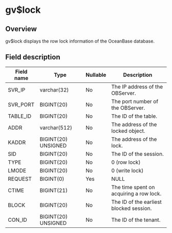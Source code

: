 gv$lock 
============================



Overview 
-----------------

gv$lock displays the row lock information of the OceanBase database. 

Field description 
--------------------------



| **Field name** |      **Type**       | **Nullable** |             **Description**             |
|----------------|---------------------|--------------|-----------------------------------------|
| SVR_IP         | varchar(32)         | No           | The IP address of the OBServer.         |
| SVR_PORT       | BIGINT(20)          | No           | The port number of the OBServer.        |
| TABLE_ID       | BIGINT(20)          | No           | The ID of the table.                    |
| ADDR           | varchar(512)        | No           | The address of the locked object.       |
| KADDR          | BIGINT(20) UNSIGNED | No           | The address of the lock.                |
| SID            | BIGINT(20)          | No           | The ID of the session.                  |
| TYPE           | BIGINT(20)          | No           | 0 (row lock)                            |
| LMODE          | BIGINT(20)          | No           | 0 (write lock)                          |
| REQUEST        | BIGINT(0)           | Yes          | NULL                                    |
| CTIME          | BIGINT(21)          | No           | The time spent on acquiring a row lock. |
| BLOCK          | BIGINT(20)          | No           | The ID of the earliest blocked session. |
| CON_ID         | BIGINT(20) UNSIGNED | No           | The ID of the tenant.                   |


